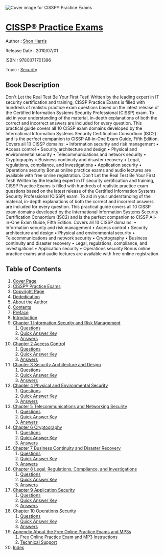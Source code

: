 ![Cover image for CISSP® Practice Exams](https://imgdetail.ebookreading.net/cover/cover/security/EB9780071701396.jpg)

[CISSP® Practice Exams](https://ebookreading.net/view/book/CISSP%C2%AE+Practice+Exams-EB9780071701396_1.html "CISSP® Practice Exams")
====================================================================================================================

Author : [Shon Harris](https://ebookreading.net/search/author/Shon+Harris)

Release Date : 2010/07/01

ISBN : 9780071701396

Topic : [Security](https://ebookreading.net/search/category/security)

Book Description
-----------------

Don't Let the Real Test Be Your First Test!
Written by the leading expert in IT security certification and training, CISSP Practice Exams is filled with hundreds of realistic practice exam questions based on the latest release of the Certified Information Systems Security Professional (CISSP) exam. To aid in your understanding of the material, in-depth explanations of both the correct and incorrect answers are included for every question. This practical guide covers all 10 CISSP exam domains developed by the International Information Systems Security Certification Consortium (ISC2) and is the perfect companion to CISSP All-in-One Exam Guide, Fifth Edition.
Covers all 10 CISSP domains:
• Information security and risk management
• Access control
• Security architecture and design
• Physical and environmental security
• Telecommunications and network security
• Cryptography
• Business continuity and disaster recovery
• Legal, regulations, compliance, and investigations
• Application security
• Operations security
Bonus online practice exams and audio lectures are available with free online registration.
              Don't Let the Real Test Be Your First Test!
Written by the leading expert in IT security certification and training, CISSP Practice Exams is filled with hundreds of realistic practice exam questions based on the latest release of the Certified Information Systems Security Professional (CISSP) exam. To aid in your understanding of the material, in-depth explanations of both the correct and incorrect answers are included for every question. This practical guide covers all 10 CISSP exam domains developed by the International Information Systems Security Certification Consortium (ISC2) and is the perfect companion to CISSP All-in-One Exam Guide, Fifth Edition.
Covers all 10 CISSP domains:
• Information security and risk management
• Access control
• Security architecture and design
• Physical and environmental security
• Telecommunications and network security
• Cryptography
• Business continuity and disaster recovery
• Legal, regulations, compliance, and investigations
• Application security
• Operations security
Bonus online practice exams and audio lectures are available with free online registration.
              
Table of Contents
-----------------

1. [Cover Page](https://ebookreading.net/view/book/CISSP%C2%AE+Practice+Exams-EB9780071701396_0.html)
1. [CISSP® Practice Exams](https://ebookreading.net/view/book/CISSP%C2%AE+Practice+Exams-EB9780071701396_0.html)
1. [Copyright Page](https://ebookreading.net/view/book/CISSP%C2%AE+Practice+Exams-EB9780071701396_0.html)
1. [Dededication](https://ebookreading.net/view/book/CISSP%C2%AE+Practice+Exams-EB9780071701396_0.html)
1. [About the Author](https://ebookreading.net/view/book/CISSP%C2%AE+Practice+Exams-EB9780071701396_0.html)
1. [Contents](https://ebookreading.net/view/book/CISSP%C2%AE+Practice+Exams-EB9780071701396_0.html)
1. [Preface](https://ebookreading.net/view/book/CISSP%C2%AE+Practice+Exams-EB9780071701396_0.html#pref)
1. [Introduction](https://ebookreading.net/view/book/CISSP%C2%AE+Practice+Exams-EB9780071701396_1.html#int)
1. [Chapter 1 Information Security and Risk Management](https://ebookreading.net/view/book/CISSP%C2%AE+Practice+Exams-EB9780071701396_2.html#ch01)
    1. [Questions](https://ebookreading.net/view/book/CISSP%C2%AE+Practice+Exams-EB9780071701396_2.html#ch01sec1)
    1. [Quick Answer Key](https://ebookreading.net/view/book/CISSP%C2%AE+Practice+Exams-EB9780071701396_2.html#ch01sec2)
    1. [Answers](https://ebookreading.net/view/book/CISSP%C2%AE+Practice+Exams-EB9780071701396_2.html#ch01sec3)
1. [Chapter 2 Access Control](https://ebookreading.net/view/book/CISSP%C2%AE+Practice+Exams-EB9780071701396_3.html#ch02)
    1. [Questions](https://ebookreading.net/view/book/CISSP%C2%AE+Practice+Exams-EB9780071701396_3.html#ch02sec1)
    1. [Quick Answer Key](https://ebookreading.net/view/book/CISSP%C2%AE+Practice+Exams-EB9780071701396_3.html#ch02sec2)
    1. [Answers](https://ebookreading.net/view/book/CISSP%C2%AE+Practice+Exams-EB9780071701396_3.html#ch02sec3)
1. [Chapter 3 Security Architecture and Design](https://ebookreading.net/view/book/CISSP%C2%AE+Practice+Exams-EB9780071701396_5.html#ch03)
    1. [Questions](https://ebookreading.net/view/book/CISSP%C2%AE+Practice+Exams-EB9780071701396_5.html#ch03sec1)
    1. [Quick Answer Key](https://ebookreading.net/view/book/CISSP%C2%AE+Practice+Exams-EB9780071701396_5.html#ch03sec2)
    1. [Answers](https://ebookreading.net/view/book/CISSP%C2%AE+Practice+Exams-EB9780071701396_5.html#ch03sec3)
1. [Chapter 4 Physical and Environmental Security](https://ebookreading.net/view/book/CISSP%C2%AE+Practice+Exams-EB9780071701396_6.html#ch04)
    1. [Questions](https://ebookreading.net/view/book/CISSP%C2%AE+Practice+Exams-EB9780071701396_6.html#ch04sec1)
    1. [Quick Answer Key](https://ebookreading.net/view/book/CISSP%C2%AE+Practice+Exams-EB9780071701396_6.html#ch04sec2)
    1. [Answers](https://ebookreading.net/view/book/CISSP%C2%AE+Practice+Exams-EB9780071701396_6.html#ch04sec3)
1. [Chapter 5 Telecommunications and Networking Security](https://ebookreading.net/view/book/CISSP%C2%AE+Practice+Exams-EB9780071701396_7.html#ch05)
    1. [Questions](https://ebookreading.net/view/book/CISSP%C2%AE+Practice+Exams-EB9780071701396_7.html#ch05sec1)
    1. [Quick Answer Key](https://ebookreading.net/view/book/CISSP%C2%AE+Practice+Exams-EB9780071701396_7.html#ch05sec2)
    1. [Answers](https://ebookreading.net/view/book/CISSP%C2%AE+Practice+Exams-EB9780071701396_7.html#ch05sec3)
1. [Chapter 6 Cryptography](https://ebookreading.net/view/book/CISSP%C2%AE+Practice+Exams-EB9780071701396_8.html#ch06)
    1. [Questions](https://ebookreading.net/view/book/CISSP%C2%AE+Practice+Exams-EB9780071701396_8.html#ch06sec1)
    1. [Quick Answer Key](https://ebookreading.net/view/book/CISSP%C2%AE+Practice+Exams-EB9780071701396_8.html#ch06sec2)
    1. [Answers](https://ebookreading.net/view/book/CISSP%C2%AE+Practice+Exams-EB9780071701396_8.html#ch06sec3)
1. [Chapter 7 Business Continuity and Disaster Recovery](https://ebookreading.net/view/book/CISSP%C2%AE+Practice+Exams-EB9780071701396_9.html#ch07)
    1. [Questions](https://ebookreading.net/view/book/CISSP%C2%AE+Practice+Exams-EB9780071701396_9.html#ch07sec1)
    1. [Quick Answer Key](https://ebookreading.net/view/book/CISSP%C2%AE+Practice+Exams-EB9780071701396_9.html#ch07sec2)
    1. [Answers](https://ebookreading.net/view/book/CISSP%C2%AE+Practice+Exams-EB9780071701396_9.html#ch07sec3)
1. [Chapter 8 Legal, Regulations, Compliance, and Investigations](https://ebookreading.net/view/book/CISSP%C2%AE+Practice+Exams-EB9780071701396_10.html#ch08)
    1. [Questions](https://ebookreading.net/view/book/CISSP%C2%AE+Practice+Exams-EB9780071701396_10.html#ch08sec1)
    1. [Quick Answer Key](https://ebookreading.net/view/book/CISSP%C2%AE+Practice+Exams-EB9780071701396_10.html#ch08sec2)
    1. [Answers](https://ebookreading.net/view/book/CISSP%C2%AE+Practice+Exams-EB9780071701396_10.html#ch08sec3)
1. [Chapter 9 Application Security](https://ebookreading.net/view/book/CISSP%C2%AE+Practice+Exams-EB9780071701396_11.html#ch09)
    1. [Questions](https://ebookreading.net/view/book/CISSP%C2%AE+Practice+Exams-EB9780071701396_11.html#ch09sec1)
    1. [Quick Answer Key](https://ebookreading.net/view/book/CISSP%C2%AE+Practice+Exams-EB9780071701396_11.html#ch09sec2)
    1. [Answers](https://ebookreading.net/view/book/CISSP%C2%AE+Practice+Exams-EB9780071701396_11.html#ch09sec3)
1. [Chapter 10 Operations Security](https://ebookreading.net/view/book/CISSP%C2%AE+Practice+Exams-EB9780071701396_12.html#ch10)
    1. [Questions](https://ebookreading.net/view/book/CISSP%C2%AE+Practice+Exams-EB9780071701396_12.html#ch10sec1)
    1. [Quick Answer Key](https://ebookreading.net/view/book/CISSP%C2%AE+Practice+Exams-EB9780071701396_12.html#ch10sec2)
    1. [Answers](https://ebookreading.net/view/book/CISSP%C2%AE+Practice+Exams-EB9780071701396_12.html#ch10sec3)
1. [Appendix About the Free Online Practice Exams and MP3s](https://ebookreading.net/view/book/CISSP%C2%AE+Practice+Exams-EB9780071701396_13.html#app)
    1. [Free Online Practice Exam and MP3 Instructions](https://ebookreading.net/view/book/CISSP%C2%AE+Practice+Exams-EB9780071701396_13.html#appsec1)
    1. [Technical Support](https://ebookreading.net/view/book/CISSP%C2%AE+Practice+Exams-EB9780071701396_13.html#appsec2)
1. [Index](https://ebookreading.net/view/book/CISSP%C2%AE+Practice+Exams-EB9780071701396_0.html#ind)
